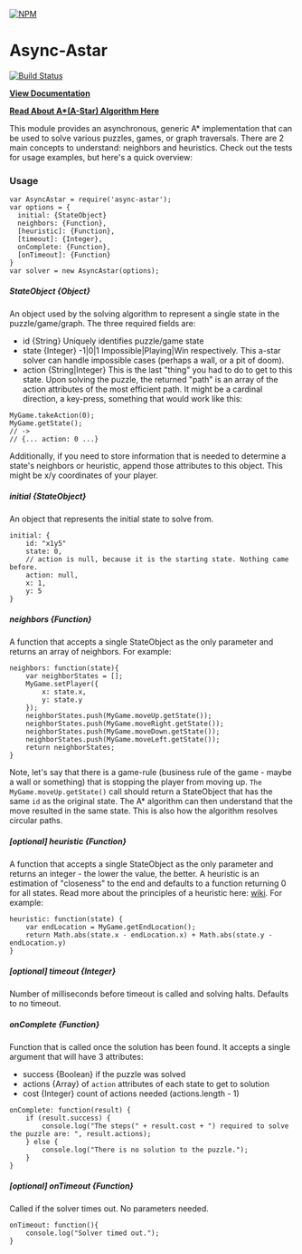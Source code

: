 [![NPM](https://nodei.co/npm/async-astar.png?downloads=true)](https://nodei.co/npm/async-astar/)

Async-Astar 
===

[![Build Status](https://travis-ci.org/tssweeney/async-astar.svg)](https://travis-ci.org/tssweeney/async-astar)

**[View Documentation](http://timssweeney.com/async-astar/src/AsyncAstar.js.html)**

**[Read About A\*(A-Star) Algorithm Here](http://en.wikipedia.org/wiki/A*_search_algorithm)**

This module provides an asynchronous, generic A\* implementation that can be used to solve various puzzles, games, or graph traversals. There are 2 main concepts to understand: neighbors and heuristics. Check out the tests for usage examples, but here's a quick overview:

### Usage

```
var AsyncAstar = require('async-astar');
var options = {
  initial: {StateObject}
  neighbors: {Function},
  [heuristic]: {Function},
  [timeout]: {Integer},
  onComplete: {Function},
  [onTimeout]: {Function}
}
var solver = new AsyncAstar(options);
```

##### StateObject {Object}
An object used by the solving algorithm to represent a single state in the puzzle/game/graph. The three required fields are:

* id {String} Uniquely identifies puzzle/game state
* state {Integer} -1|0|1 Impossible|Playing|Win respectively. This a-star solver can handle impossible cases (perhaps a wall, or a pit of doom).
* action {String|Integer} This is the last "thing" you had to do to get to this state. Upon solving the puzzle, the returned "path" is an array of the action attributes of the most efficient path. It might be a cardinal direction, a key-press, something that would work like this:

```
MyGame.takeAction(0);
MyGame.getState();
// ->
// {... action: 0 ...}
```

Additionally, if you need to store information that is needed to determine a state's neighbors or heuristic, append those attributes to this object. This might be x/y coordinates of your player.

##### initial {StateObject}
An object that represents the initial state to solve from.

```
initial: {
	id: "x1y5"
	state: 0,
	// action is null, because it is the starting state. Nothing came before.
	action: null,
	x: 1,	
	y: 5
}
```

##### neighbors {Function}
A function that accepts a single StateObject as the only parameter and returns an array of neighbors. For example:

```
neighbors: function(state){
	var neighborStates = [];
	MyGame.setPlayer({
		x: state.x,
		y: state.y
	});
	neighborStates.push(MyGame.moveUp.getState());
	neighborStates.push(MyGame.moveRight.getState());
	neighborStates.push(MyGame.moveDown.getState());
	neighborStates.push(MyGame.moveLeft.getState());
	return neighborStates;
}
```

Note, let's say that there is a game-rule (business rule of the game - maybe a wall or something) that is stopping the player from moving up. `The MyGame.moveUp.getState()` call should return a StateObject that has the same `id` as the original state. The A\* algorithm can then understand that the move resulted in the same state. This is also how the algorithm resolves circular paths. 

##### [optional] heuristic {Function}
A function that accepts a single StateObject as the only parameter and returns an integer - the lower the value, the better. A heuristic is an estimation of "closeness" to the end and defaults to a function returning 0 for all states. Read more about the principles of a heuristic here: [wiki](http://en.wikipedia.org/wiki/A*_search_algorithm#Admissibility_and_optimality). For example:

```
heuristic: function(state) {
	var endLocation = MyGame.getEndLocation();
	return Math.abs(state.x - endLocation.x) + Math.abs(state.y - endLocation.y)
}
```

##### [optional] timeout {Integer}
Number of milliseconds before timeout is called and solving halts. Defaults to no timeout.

##### onComplete {Function}
Function that is called once the solution has been found. It accepts a single argument that will have 3 attributes:

* success {Boolean} if the puzzle was solved
* actions {Array} of `action` attributes of each state to get to solution
* cost {Integer} count of actions needed (actions.length - 1)

```
onComplete: function(result) {
	if (result.success) {
		console.log("The steps(" + result.cost + ") required to solve the puzzle are: ", result.actions);
	} else {
		console.log("There is no solution to the puzzle.");
	}
}
```

##### [optional] onTimeout {Function}
Called if the solver times out. No parameters needed.

```
onTimeout: function(){
	console.log("Solver timed out.");
}
```
